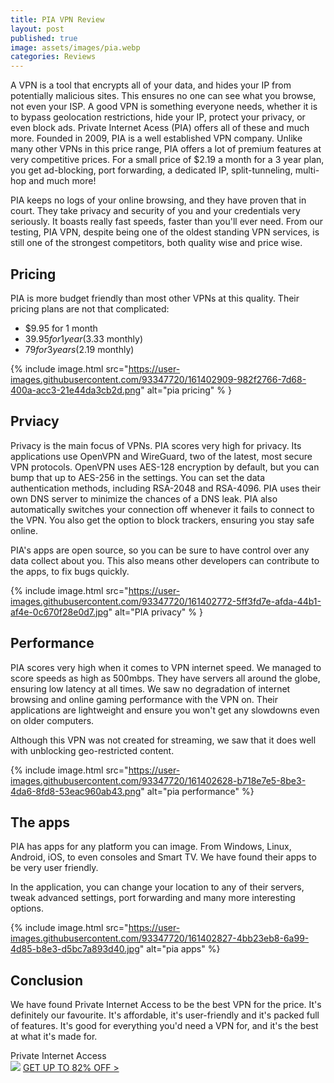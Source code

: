 ```yaml
---
title: PIA VPN Review
layout: post
published: true
image: assets/images/pia.webp
categories: Reviews
---
```


A VPN is a tool that encrypts all of your data, and hides your IP from potentially malicious sites. This ensures no one can see what you browse, not even your ISP. A good VPN is something everyone needs, whether it is to bypass geolocation restrictions, hide your IP, protect your privacy, or even block ads. Private Internet Acess (PIA) offers all of these and much more. Founded in 2009, PIA is a well established VPN company. Unlike many other VPNs in this price range, PIA offers a lot of premium features at very competitive prices. For a small price of $2.19 a month for a 3 year plan, you get ad-blocking, port forwarding, a dedicated IP, split-tunneling, multi-hop and much more!

PIA keeps no logs of your online browsing, and they have proven that in court. They take privacy and security of you and your credentials very seriously. It boasts really fast speeds, faster than you'll ever need. From our testing, PIA VPN, despite being one of the oldest standing VPN services, is still one of the strongest competitors, both quality wise and price wise. 

## Pricing

PIA is more budget friendly than most other VPNs at this quality. Their pricing plans are not that complicated:

- $9.95 for 1 month
- $39.95 for 1 year ($3.33 monthly)
- $79 for 3 years ($2.19 monthly)

{% include image.html src="https://user-images.githubusercontent.com/93347720/161402909-982f2766-7d68-400a-acc3-21e44da3cb2d.png" alt="pia pricing" % }

## Prviacy

Privacy is the main focus of VPNs. PIA scores very high for privacy. Its applications use OpenVPN and WireGuard, two of the latest, most secure VPN protocols. OpenVPN uses AES-128 encryption by default, but you can bump that up to AES-256 in the settings. You can set the data authentication methods, including RSA-2048 and RSA-4096. PIA uses their own DNS server to minimize the chances of a DNS leak. PIA also automatically switches your connection off whenever it fails to connect to the VPN. You also get the option to block trackers, ensuring you stay safe online.

PIA's apps are open source, so you can be sure to have control over any data collect about you. This also means other developers can contribute to the apps, to fix bugs quickly. 

{% include image.html src="https://user-images.githubusercontent.com/93347720/161402772-5ff3fd7e-afda-44b1-af4e-0c670f28e0d7.jpg" alt="PIA privacy" % }

## Performance

PIA scores very high when it comes to VPN internet speed. We managed to score speeds as high as 500mbps. They have servers all around the globe, ensuring low latency at all times. We saw no degradation of internet browsing and online gaming performance with the VPN on. Their applications are lightweight and ensure you won't get any slowdowns even on older computers.

Although this VPN was not created for streaming, we saw that it does well with unblocking geo-restricted content. 

{% include image.html src="https://user-images.githubusercontent.com/93347720/161402628-b718e7e5-8be3-4da6-8fd8-53eac960ab43.png" alt="pia performance" %}

## The apps

PIA has apps for any platform you can image. From Windows, Linux, Android, iOS, to even consoles and Smart TV. We have found their apps to be very user friendly.

In the application, you can change your location to any of their servers, tweak advanced settings, port forwarding and many more interesting options.

{% include image.html src="https://user-images.githubusercontent.com/93347720/161402827-4bb23eb8-6a99-4d85-b8e3-d5bc7a893d40.jpg" alt="pia apps" %}

## Conclusion

We have found Private Internet Access to be the best VPN for the price. It's definitely our favourite. It's affordable, it's user-friendly and it's packed full of features. It's good for everything you'd need a VPN for, and it's the best at what it's made for.

<div class="container">
  <div class="row gx-3">
    <div class="col-md">
      <div class="shadow p-0 mb-5 bg-white rounded-3 text-center">
        <div class="align-items-start bg-dark rounded-top text-white text-center font-weight-bold p-1">Private Internet Access</div>
        <img class="p-2" src="https://user-images.githubusercontent.com/93347720/161402939-59cfdbb3-ba16-4412-800e-bb450c2cab2c.png">
        <a class="btn btn-outline-dark m-2 col-11" href="https://www.privateinternetaccess.com/offer/TechTopic_r6kmf3">GET UP TO 82% OFF ></a>
      </div>
    </div>
    <div class="col-md">
    </div>
  </div>
</div>
